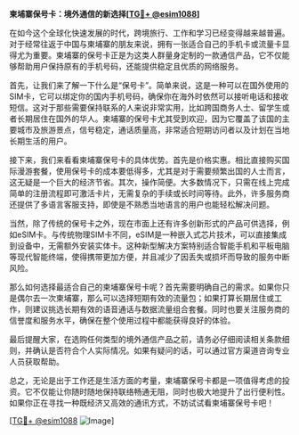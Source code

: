 **柬埔寨保号卡：境外通信的新选择[[TG💪+ @esim1088](https://t.me/s/esim1088)]**

在如今这个全球化快速发展的时代，跨境旅行、工作和学习已经变得越来越普遍。对于经常往返于中国与柬埔寨的朋友来说，拥有一张适合自己的手机卡或流量卡显得尤为重要。柬埔寨的保号卡正是为这类人群量身定制的一款通信产品，它不仅能够帮助用户保持原有的手机号码，还能提供稳定且优质的网络服务。

首先，让我们来了解一下什么是“保号卡”。简单来说，这是一种可以在国外使用的SIM卡，它可以绑定你的国内手机号码，确保你在海外时依然可以接听电话和接收短信。这对于那些需要保持联系的人来说非常实用，比如跨国商务人士、留学生或者长期居住在国外的华人。柬埔寨的保号卡尤其受到欢迎，因为它覆盖了该国的主要城市及旅游景点，信号稳定，通话质量高，非常适合短期访问者以及计划在当地长期生活的用户。

接下来，我们来看看柬埔寨保号卡的具体优势。首先是价格实惠。相比直接购买国际漫游套餐，使用保号卡的成本要低得多，尤其是对于需要频繁出国的人士而言，这无疑是一个巨大的经济节省。其次，操作简便。大多数情况下，只需在线上完成简单的注册流程即可激活卡片，无需复杂的手续或长时间等待。此外，许多服务商还提供了多语言客服支持，即使是不熟悉当地语言的用户也能轻松解决问题。

当然，除了传统的保号卡之外，现在市面上还有许多创新形式的产品可供选择，例如eSIM卡。与传统物理SIM卡不同，eSIM是一种嵌入式芯片技术，可以直接集成到设备中，无需额外安装实体卡。这种新型解决方案特别适合智能手机和平板电脑等现代智能终端，使得携带更加方便，并且减少了因丢失或损坏而导致的服务中断风险。

那么如何选择最适合自己的柬埔寨保号卡呢？首先需要明确自己的需求。如果你只是偶尔去一次柬埔寨，那么可以选择短期有效的流量包；如果打算长期居住或工作，则建议挑选长期有效的语音通话与数据流量组合套餐。同时也要关注服务商的信誉度和服务水平，确保在整个使用过程中都能获得良好的体验。

最后提醒大家，在选购任何类型的境外通信产品之前，请务必仔细阅读相关条款细则，并确认是否符合个人实际情况。如果有疑问的话，可以通过官方渠道咨询专业人员获取帮助。

总之，无论是出于工作还是生活方面的考量，柬埔寨保号卡都是一项值得考虑的投资。它不仅能让你随时随地保持联络畅通无阻，同时也极大地提升了出行便利性。如果你正在寻找一种既经济又高效的通讯方式，不妨试试看柬埔寨保号卡吧！

[[TG💪+ @esim1088](https://t.me/s/esim1088) ![Image](https://i.postimg.cc/4NQfJmqS/Snipaste-2025-05-13-00-14-12.png)]